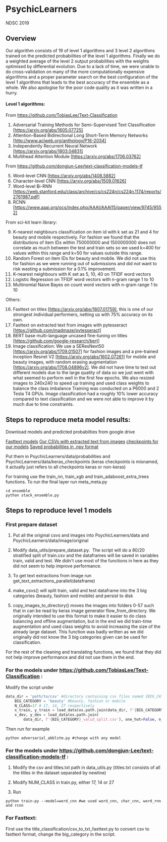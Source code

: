 # PsychicLearners

NDSC 2019

## Overview

Our algorithm consists of 19 of level 1 algorithms and 3 level 2 algorithms trained on the predicted probabilities of the level 1 algorithms. Finally we do a weighted average of the level 2 output probabilities with the weights optimised by differential evolution.  Due to a lack of time, we were unable to do cross-validation on many of the more computationally expensive algorithms and a proper parameter search on the best configuration of the level 1 algorithms that leads to the best accuracy of the ensemble as a whole. We also apologise for the poor code quality as it was written in a hurry.

#### Level 1 algorithms:

From https://github.com/TobiasLee/Text-Classification

1. Adversarial Training Methods for Semi-Supervised Text Classification [https://arxiv.org/abs/1605.07725]
2. Attention-Based Bidirectional Long Short-Term Memory Networks [http://www.aclweb.org/anthology/P16-2034]
3. Independently Recurrent Neural Network [https://arxiv.org/abs/1803.04831]
4. Multihead Attention Module [https://arxiv.org/abs/1706.03762]



From https://github.com/dongjun-Lee/text-classification-models-tf

5. Word-level CNN [https://arxiv.org/abs/1408.5882]
6. Character-level CNN [https://arxiv.org/abs/1509.01626]
7. Word-level Bi-RNN [https://web.stanford.edu/class/archive/cs/cs224n/cs224n.1174/reports/2761987.pdf]
8. RCNN [https://www.aaai.org/ocs/index.php/AAAI/AAAI15/paper/view/9745/9552]

From sci-kit learn library:

9. K-nearest neighbours classification on item id with k set as 21 and 4 for beauty and mobile respectively. For fashion we found that the distributions of item IDs within 750000000 and 1500000000 does not correlate as much between the test and train sets so we used k=400 for values within this range and k=50 for values outside this range.
10. Random Forest on item IDs for beauty and mobile. We did not use this for fashion as we   were running out of submissions and did not want to risk wasting a submission for a 0.1% improvement.
11. K-nearest neighbours with K set as  5, 10, 40 on TFIDF word vectors
12. Logistic Regression on TFIDF word vectors with n-gram range 1 to 10
13. Multinomial Naive Bayes on count word vectors with n-gram range 1 to 10
   
	
Others:

16. Fasttext on titles [https://arxiv.org/abs/1607.01759], this is one of our strongest individual performers, netting us with 75% accuracy on its own.
17. Fasttext on extracted text from images with pytesseract [https://github.com/madmaze/pytesseract]
18. BERT base multi-language uncased fine-tuning on titles [https://github.com/google-research/bert]
19. Image classification: We use a SEResNext50 [https://arxiv.org/abs/1709.01507] for fashion images and a pre-trained Inception Resnet V2 [https://arxiv.org/abs/1602.07261] for mobile and beauty images, with random erasing augmentation [https://arxiv.org/abs/1708.04896v2]. We did not have time to test out different models due to the large quatity of data so we just went with what seemed to perform well in the first few epochs. We also resized images to 240x240 to speed up training and used class weights to balance the class imbalance Training was conducted on a P6000 and 2 Tesla T4 GPUs. Image classification had a roughly 10% lower accuracy compared to text classification and we were not able to improve it by much due to time constraints.

## Steps to reproduce meta model results:

Download models and predicted probabilties from google drive

[Fasttext models](https://drive.google.com/drive/folders/1ZT3ptVDoqgHGDcWPe-3FA0L64UhJqosh?usp=sharing) 
[Our CSVs with extracted text from images](https://drive.google.com/drive/folders/1ZT3ptVDoqgHGDcWPe-3FA0L64UhJqosh?usp=sharing)
[checkpoints for our models](https://drive.google.com/open?id=1IDXhF4YwbDK99a5LRkHWzx0ZngPkab96)
[Saved probabilities in .npy format](https://drive.google.com/open?id=1gPG6_6qL5fRxO_s4I0rv111vP3wRoHBY)

Put them in PsychicLearners/data/probabilities and PsychicLearners/data/keras_checkpoints (keras checkpoints is misnamed, it actually just refers to all checkpoints keras or non-keras)

For training use the train_nn, train_xgb and train_adaboost_extra_trees functions. To run the final layer run meta_meta.py

```
cd ensemble
python stack_ensemble.py
```



## Steps to reproduce level 1 models

### First prepare dataset

1. Put all the original csvs and images into PsychicLearners/data and PsychicLearners/data/image/original

2. Modify data_utils/prepare_dataset.py.  The script will do a 80/20 stratified split of train.csv and the dataframes will be saved in variables train, valid and test. We didn't use most of the functions in here as they did not seem to help improve performance.

3. To get text extractions from image run get_text_extractions_parallel(dataframe)

4. make_csvs() will split train, valid and test dataframe into the 3 big categories (beauty, fashion and mobile) and persist to disk

5. copy_images_to_directory() moves the images into folders 0-57 such that in can be read by keras image generator flow_from_directory. We originally intended to use this format to make it easier to do class balancing and offline augmentation, but in the end we did train-time augmentation and used class weights to avoid increasing the size of the already large dataset. This function was badly written as we did originally did not know the 3 big categories given can be used for classification. 

For the rest of the cleaning and translating functions, we found that they did not help improve performance and did not use them in the end.



### For the models under https://github.com/TobiasLee/Text-Classification :

Modify the script under 

```python
data_dir = 'path/to/csv' #directory containing csv files named {BIG_CATEGORY}_{SUBSET}_split.csv
    BIG_CATEGORY = 'beauty' #beauty, fashion or mobile
    N_CLASS=17 # 17, 14, 27 respectively
    x_train, y_train = load_data(os.path.join(data_dir, f'{BIG_CATEGORY}_train_split.csv'), one_hot=False, n_class=N_CLASS, starting_class=0) # starting class index 0, 17, 31 respectively
    x_dev, y_dev = load_data(os.path.join(
        data_dir, f'{BIG_CATEGORY}_valid_split.csv'), one_hot=False, n_class=N_CLASS, starting_class=0)
```



Then run for example

```
python adversarial_abblstm.py #change with any model
```



### For the models under https://github.com/dongjun-Lee/text-classification-models-tf :

1) Modify the csv and titles.txt path in data_utils.py (titles.txt consists of all the titles in the dataset separated by newline)

2) Modify NUM_CLASS in train.py, either 17, 14 or 27

3) Run

```
python train-py --model=word_cnn #we used word_cnn, char_cnn, word_rnn and rcnn
```

### For Fasttext:

First use the title_classification/csv_to_txt_fasttext.py to convert csv to fasttext format, change the big_category in the script.



